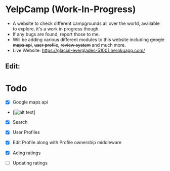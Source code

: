# YelpCamp (Work-In-Progress)
- A website to check different campgrounds all over the world, available to explore, it's a work in progress though.
- If any bugs are found, report those to me.
- Will be adding various different modules to this website including ~~google maps api~~, ~~user profile~~, ~~review system~~ and much more.
- Live Website: https://glacial-everglades-51001.herokuapp.com/
## Edit:

# Todo
- [x] Google maps api
- [![alt text](https://www.jqueryscript.net/images/Show-Nearby-Places-jQuery-Google-Maps-WhatsNearby.jpg "Logo Title Text 1")]
- [x] Search
- [x] User Profiles
- [x] Edit Profile along with Profile ownership middleware
- [x] Ading ratings
- [ ] Updating ratings

